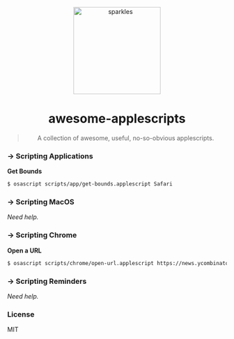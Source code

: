 <p align="center">
  <img alt="sparkles" src="https://user-images.githubusercontent.com/659829/33517575-84f0203c-d73b-11e7-9459-fe8f53f6f3da.png" width=200>
</p>
<h1 align="center">awesome-applescripts</h1>
<blockquote align="center">
  A collection of awesome, useful, no-so-obvious applescripts.
</blockquote>

### → Scripting Applications

**Get Bounds**

```sh
$ osascript scripts/app/get-bounds.applescript Safari
```

### → Scripting MacOS

_Need help._


### → Scripting Chrome

**Open a URL**

```sh
$ osascript scripts/chrome/open-url.applescript https://news.ycombinator.com/</pre>
```


### → Scripting Reminders

_Need help._


### License

MIT
